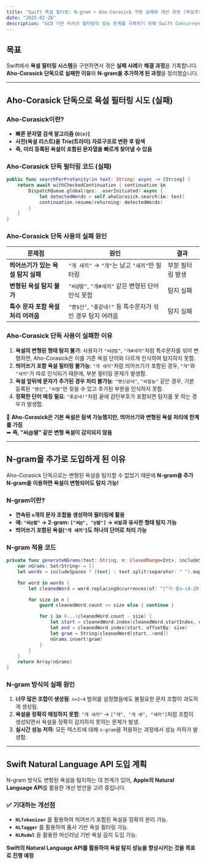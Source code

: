 ```yaml
---
title: "Swift 욕설 필터링: N-gram + Aho-Corasick 구현 실패와 개선 과정 (욕설주의)"
date: "2025-02-26"
description: "GCD 기반 비속어 필터링의 성능 한계를 극복하기 위해 Swift Concurrency를 적용해 성능을 극대화한 사례를 정리했습니다."
---
```

## 목표
Swift에서 **욕설 필터링 시스템**을 구현하면서 겪은 **실패 사례**와 **해결 과정**을 기록합니다.  
**Aho-Corasick 단독으로 실패한 이유**와 **N-gram을 추가하게 된 과정**을 정리했습니다.

---

## Aho-Corasick 단독으로 욕설 필터링 시도 (실패)

### Aho-Corasick이란?
- **빠른 문자열 검색 알고리즘 (`O(n)`)**
- **사전(욕설 리스트)을 Trie(트라이) 자료구조로 변환 후 탐색**
- **즉, 미리 등록된 욕설이 포함된 문자열을 빠르게 찾아낼 수 있음**

### Aho-Corasick 단독 필터링 코드 (실패)
```swift
public func searchForProfanity(in text: String) async -> [String] {
    return await withCheckedContinuation { continuation in
        DispatchQueue.global(qos: .userInitiated).async {
            let detectedWords = self.ahoCorasick.search(in: text)
            continuation.resume(returning: detectedWords)
        }
    }
}
```

### Aho-Corasick 단독 사용의 실패 원인
| 문제점 | 원인 | 결과 |
|------|------|------|
| **띄어쓰기가 있는 욕설 탐지 실패** | `"개 새끼"` → `"개"`는 남고 `"새끼"`만 필터링 | 부분 필터링 발생 |
| **변형된 욕설 탐지 불가** | `"씨@발"`, `"개#새끼"` 같은 변형된 단어 인식 못함 | 탐지 실패 |
| **특수 문자 포함 욕설 처리 어려움** | `"병$신"`, `"좆같네!"` 등 특수문자가 섞인 경우 탐지 어려움 | 탐지 실패 |

### Aho-Corasick 단독 사용이 실패한 이유
1. **욕설의 변형된 형태 탐지 불가**: 사용자가 `"씨@발"`, `"개#새끼"`처럼 특수문자를 섞어 변형하면, Aho-Corasick은 이를 기존 욕설 단어와 다르게 인식하여 탐지하지 못함.
2. **띄어쓰기 포함 욕설 필터링 불가능**: `"개 새끼"`처럼 띄어쓰기가 포함된 경우, `"개"`와 `"새끼"`가 따로 인식되기 때문에, 부분 필터링 문제가 발생함.
3. **욕설 앞뒤에 문자가 추가된 경우 처리 불가능**: `"병신같네"`, `"씨발놈"` 같은 경우, 기본 등록된 `"병신"`, `"씨발"`만 찾을 수 있고 추가된 부분을 인식하지 못함.
4. **정확한 단어 매칭 필요**: `"좆같네!"`처럼 끝에 감탄부호가 포함되면 탐지를 못 하는 경우가 발생함.

🚀 **Aho-Corasick은 기본 욕설은 탐색 가능했지만, 띄어쓰기와 변형된 욕설 처리에 한계를 가짐**  
➡ **즉, "씨@발" 같은 변형 욕설이 감지되지 않음**  

---

## N-gram을 추가로 도입하게 된 이유

Aho-Corasick 단독으로는 변형된 욕설을 탐지할 수 없었기 때문에 **N-gram을 추가**  
**N-gram을 이용하면 욕설이 변형되어도 탐지 가능!**

### N-gram이란?
- **연속된 `n`개의 문자 조합을 생성하여 필터링에 활용**
- **예: `"씨@발"` → 2-gram: `["씨@", "@발"]` → `씨발`과 유사한 형태 탐지 가능**
- **띄어쓰기 포함된 욕설(`"개 새끼"`)도 하나의 단어로 처리 가능**

### N-gram 적용 코드
```swift
private func generateNGrams(text: String, n: ClosedRange<Int>, includeSpaces: Bool = false) -> [String] {
    var nGrams: Set<String> = []
    let words = includeSpaces ? [text] : text.split(separator: " ").map { String($0) } // 띄어쓰기 포함 가능

    for word in words {
        let cleanedWord = word.replacingOccurrences(of: "[^가-힣a-zA-Z0-9\\s]", with: "", options: .regularExpression)

        for size in n {
            guard cleanedWord.count >= size else { continue }

            for i in 0...(cleanedWord.count - size) {
                let start = cleanedWord.index(cleanedWord.startIndex, offsetBy: i)
                let end = cleanedWord.index(start, offsetBy: size)
                let gram = String(cleanedWord[start..<end])
                nGrams.insert(gram)
            }
        }
    }
    return Array(nGrams)
}
```

### N-gram 방식의 실패 원인
1. **너무 많은 조합이 생성됨**: `n=2~4` 범위를 설정했음에도 불필요한 문자 조합이 과도하게 생성됨.
2. **욕설을 정확히 매칭하지 못함**: `"개 새끼"` → `["개", "개 새", "새끼"]`처럼 조합이 생성되면서 욕설을 정확히 감지하지 못하는 문제가 발생.
3. **실시간 성능 저하**: 모든 텍스트에 대해 `n-gram`을 적용하는 과정에서 성능 저하가 발생함.

---

## Swift Natural Language API 도입 계획
N-gram 방식도 변형된 욕설을 탐지하는 데 한계가 있어, **Apple의 Natural Language API**를 활용한 개선 방안을 고려 중입니다.

### ✅ 기대하는 개선점
- **`NLTokenizer`** 를 활용하여 띄어쓰기 포함된 욕설을 정확히 분리 가능.
- **`NLTagger`** 를 활용하여 품사 기반 욕설 필터링 가능.
- **`NLModel`** 을 활용한 머신러닝 기반 욕설 감지 도입 가능.

**Swift의 Natural Language API를 활용하여 욕설 탐지 성능을 향상시키는 것을 목표로 진행 예정**

